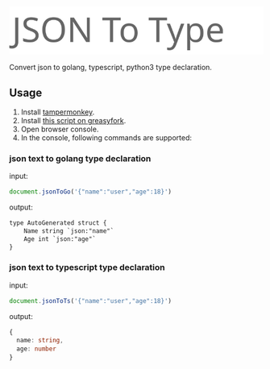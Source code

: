 ![icon](icon.svg)

Convert json to golang, typescript, python3 type declaration.
## Usage
1. Install [tampermonkey](http://www.tampermonkey.net/).  
2. Install [this script on greasyfork](https://greasyfork.org/zh-CN/scripts/402658-jsontogo).  
2. Open browser console.  
3. In the console, following commands are supported:  

### **json text to golang type declaration**
input:
```javascript
document.jsonToGo('{"name":"user","age":18}')
```

output:
```golang
type AutoGenerated struct {
	Name string `json:"name"`
	Age int `json:"age"`
}
```

### **json text to typescript type declaration**
input:
```javascript
document.jsonToTs('{"name":"user","age":18}')
```

output:
```typescript
{
  name: string,
  age: number
}
```